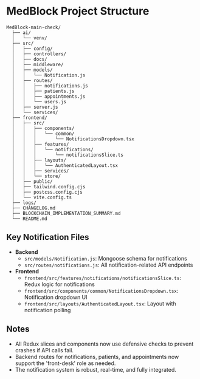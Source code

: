 # MedBlock Project Structure

```
MedBlock-main-check/
  ├── ai/
  │   └── venv/
  ├── src/
  │   ├── config/
  │   ├── controllers/
  │   ├── docs/
  │   ├── middleware/
  │   ├── models/
  │   │   └── Notification.js
  │   ├── routes/
  │   │   ├── notifications.js
  │   │   ├── patients.js
  │   │   ├── appointments.js
  │   │   └── users.js
  │   ├── server.js
  │   └── services/
  ├── frontend/
  │   ├── src/
  │   │   ├── components/
  │   │   │   └── common/
  │   │   │       └── NotificationsDropdown.tsx
  │   │   ├── features/
  │   │   │   └── notifications/
  │   │   │       └── notificationsSlice.ts
  │   │   ├── layouts/
  │   │   │   └── AuthenticatedLayout.tsx
  │   │   ├── services/
  │   │   └── store/
  │   ├── public/
  │   ├── tailwind.config.cjs
  │   ├── postcss.config.cjs
  │   └── vite.config.ts
  ├── logs/
  ├── CHANGELOG.md
  ├── BLOCKCHAIN_IMPLEMENTATION_SUMMARY.md
  └── README.md
```

## Key Notification Files
- **Backend**
  - `src/models/Notification.js`: Mongoose schema for notifications
  - `src/routes/notifications.js`: All notification-related API endpoints
- **Frontend**
  - `frontend/src/features/notifications/notificationsSlice.ts`: Redux logic for notifications
  - `frontend/src/components/common/NotificationsDropdown.tsx`: Notification dropdown UI
  - `frontend/src/layouts/AuthenticatedLayout.tsx`: Layout with notification polling

## Notes
- All Redux slices and components now use defensive checks to prevent crashes if API calls fail.
- Backend routes for notifications, patients, and appointments now support the 'front-desk' role as needed.
- The notification system is robust, real-time, and fully integrated. 